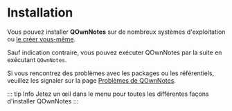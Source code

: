 # Installation

Vous pouvez installer **QOwnNotes** sur de nombreux systèmes d'exploitation ou [le créer vous-même](building.md).

Sauf indication contraire, vous pouvez exécuter QOwnNotes par la suite en exécutant `QOwnNotes`.

Si vous rencontrez des problèmes avec les packages ou les référentiels, veuillez les signaler sur la page [Problèmes de QOwnNotes](https://github.com/pbek/QOwnNotes/issues).

::: tip Info
Jetez un œil dans le menu pour toutes les différentes façons d'installer QOwnNotes
:::

